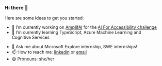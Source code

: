 ### Hi there 👋


Here are some ideas to get you started:

- 🔭 I’m currently working on [AmplifAI](https://github.com/yeojunh/amplifAI) for the [AI For Accessibility challenge](https://technationcanada.agorize.com/en/challenges/ai-for-accessibility/pages/challenge-details?lang=en)  
- 🌱 I’m currently learning TypeScript, Azure Machine Learning and Cognitive Services  
<!-- - 👯 I’m looking to collaborate on ... -->
<!-- - 🤔 I’m looking for help with ... -->
- 💬 Ask me about Microsoft Explore internship, SWE internships!
- 📫 How to reach me: [linkedin](https://www.linkedin.com/in/yeojun/) or [email](mailto:yeojunhann@gmail.com) 
- 😄 Pronouns: she/her
<!-- - ⚡ Fun fact:  -->

